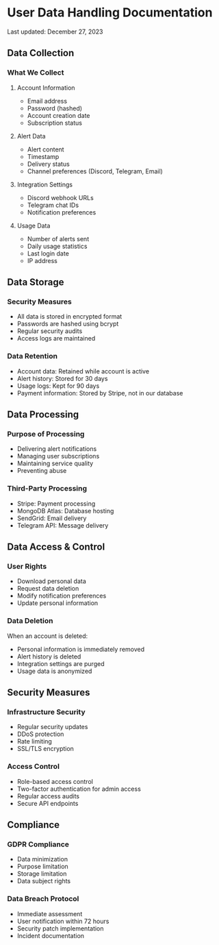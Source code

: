 # User Data Handling Documentation

Last updated: December 27, 2023

## Data Collection

### What We Collect
1. Account Information
   - Email address
   - Password (hashed)
   - Account creation date
   - Subscription status

2. Alert Data
   - Alert content
   - Timestamp
   - Delivery status
   - Channel preferences (Discord, Telegram, Email)

3. Integration Settings
   - Discord webhook URLs
   - Telegram chat IDs
   - Notification preferences

4. Usage Data
   - Number of alerts sent
   - Daily usage statistics
   - Last login date
   - IP address

## Data Storage

### Security Measures
- All data is stored in encrypted format
- Passwords are hashed using bcrypt
- Regular security audits
- Access logs are maintained

### Data Retention
- Account data: Retained while account is active
- Alert history: Stored for 30 days
- Usage logs: Kept for 90 days
- Payment information: Stored by Stripe, not in our database

## Data Processing

### Purpose of Processing
- Delivering alert notifications
- Managing user subscriptions
- Maintaining service quality
- Preventing abuse

### Third-Party Processing
- Stripe: Payment processing
- MongoDB Atlas: Database hosting
- SendGrid: Email delivery
- Telegram API: Message delivery

## Data Access & Control

### User Rights
- Download personal data
- Request data deletion
- Modify notification preferences
- Update personal information

### Data Deletion
When an account is deleted:
- Personal information is immediately removed
- Alert history is deleted
- Integration settings are purged
- Usage data is anonymized

## Security Measures

### Infrastructure Security
- Regular security updates
- DDoS protection
- Rate limiting
- SSL/TLS encryption

### Access Control
- Role-based access control
- Two-factor authentication for admin access
- Regular access audits
- Secure API endpoints

## Compliance

### GDPR Compliance
- Data minimization
- Purpose limitation
- Storage limitation
- Data subject rights

### Data Breach Protocol
- Immediate assessment
- User notification within 72 hours
- Security patch implementation
- Incident documentation
